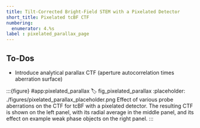 ```yaml
---
title: Tilt-Corrected Bright-Field STEM with a Pixelated Detector
short_title: Pixelated tcBF CTF
numbering:
  enumerator: 4.%s
label : pixelated_parallax_page
---
```


## To-Dos
- Introduce analytical parallax CTF (aperture autocorrelation times aberration surface)

:::{figure} #app:pixelated_parallax
:label: fig_pixelated_parallax
:placeholder: ./figures/pixelated_parallax_placeholder.png
Effect of various probe aberrations on the CTF for tcBF with a pixelated detector.
The resulting CTF is shown on the left panel, with its radial average in the middle panel, and its effect on example weak phase objects on the right panel.
:::

